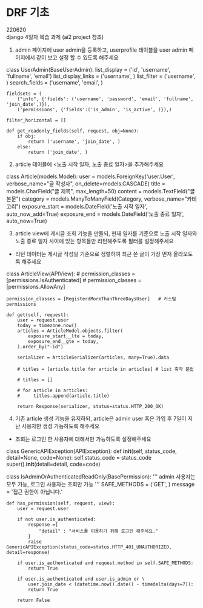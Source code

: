 # DRF 기초

220620  
django 4일차 복습 과제 (ai2 project 참조)  

1. admin 페이지에 user admin을 등록하고, userprofile 테이블을 user admin 페이지에서 같이 보고 설정 할 수 있도록 해주세요

class UserAdmin(BaseUserAdmin):
    list_display = ('id', 'username', 'fullname', 'email')
    list_display_links = ('username', )
    list_filter = ('username', )
    search_fields = ('username', 'email', )

    fieldsets = (
        ("info", {'fields': ('username', 'password', 'email', 'fullname', 'join_date',)}),
        ('permissions', {'fields':('is_admin', 'is_active', )}),)

    filter_horizontal = []

    def get_readonly_fields(self, request, obj=None):
        if obj:
            return ('username', 'join_date', )
        else:
            return ('join_date', )

2. article 테이블에 <노출 시작 일자, 노출 종료 일자>을 추가해주세요

class Article(models.Model):
    user = models.ForeignKey('user.User', verbose_name="글 작성자", on_delete=models.CASCADE)
    title = models.CharField("글 제목", max_length=50)
    content = models.TextField("글 본문")
    category = models.ManyToManyField(Category, verbose_name="카테고리")
    exposure_start = models.DateField('노출 시작 일자', auto_now_add=True)
    exposure_end = models.DateField('노출 종료 일자', auto_now=True)

3. article view에 게시글 조회 기능을 만들되, 현재 일자를 기준으로 노출 시작 일자와 노출 종료 일자 사이에 있는 항목들만 리턴해주도록 필터를 설정해주세요
 - 리턴 데이터는 게시글 작성일 기준으로 정렬하여 최근 쓴 글이 가장 먼저 올라오도록 해주세요

class ArticleView(APIView):
    # permission_classes = [permissions.IsAuthenticated]
    # permission_classes = [permissions.AllowAny]

    permission_classes = [RegisterdMoreThanThreeDaysUser]   # 커스텀 permissions

    def get(self, request):
        user = request.user
        today = timezone.now()
        articles = ArticleModel.objects.filter(
            exposure_start__lte = today,
            exposure_end__gte = today,
        ).order_by("-id")

        serializer = ArticleSerializer(articles, many=True).data

        # titles = [article.title for article in articles] # list 축약 문법

        # titles = []

        # for article in articles:
        #     titles.append(article.title)

        return Response(serializer, status=status.HTTP_200_OK)


4. 기존 article 생성 기능을 유지하되, article은 admin user 혹은 가입 후 7일이 지난 사용자만 생성 가능하도록 해주세요
 - 조회는 로그인 한 사용자에 대해서만 가능하도록 설정해주세요


class GenericAPIException(APIException):
    def __init__(self, status_code, detail=None, code=None):
        self.status_code = status_code
        super().__init__(detail=detail, code=code)


class IsAdminOrAuthenticatedReadOnly(BasePermission):
    '''
    admin 사용자는 모두 가능, 로그인 사용자는 조회만 가능
    '''
    SAFE_METHODS = ('GET', )
    message = '접근 권한이 아닙니다.'

    def has_permission(self, request, view):
        user = request.user

        if not user.is_authenticated:
            response ={
                "detail" : "서비스를 이용하기 위해 로그인 해주세요."
            }
            raise GenericAPIException(status_code=status.HTTP_401_UNAUTHORIZED, detail=response)

        if user.is_authenticated and request.method in self.SAFE_METHODS:
            return True

        if user.is_authenticated and user.is_admin or \
            user.join_date < (datetime.now().date() - timedelta(days=7)):
            return True

        return False